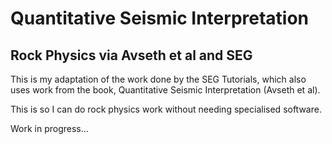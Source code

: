 # Quantitative Seismic Interpretation
## Rock Physics via Avseth et al and SEG

This is my adaptation of the work done by the SEG Tutorials, which also uses work from the book, Quantitative Seismic Interpretation (Avseth et al).

This is so I can do rock physics work without needing specialised software.

Work in progress...
